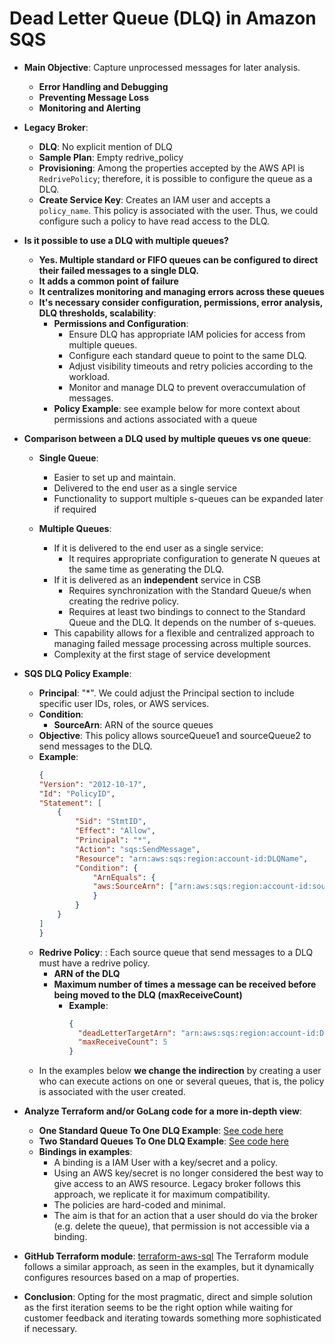 # Dead Letter Queue (DLQ) in Amazon SQS

- **Main Objective**: Capture unprocessed messages for later analysis.
  - **Error Handling and Debugging**
  - **Preventing Message Loss**
  - **Monitoring and Alerting**

- **Legacy Broker**: 
  - **DLQ**: No explicit mention of DLQ
  - **Sample Plan**: Empty redrive_policy
  - **Provisioning**: Among the properties accepted by the AWS API is `RedrivePolicy`; therefore, it is possible to configure the queue as a DLQ.
  - **Create Service Key**: Creates an IAM user and accepts a `policy_name`. This policy is associated with the user. Thus, we could configure such a policy to have read access to the DLQ.


- **Is it possible to use a DLQ with multiple queues?**
  - **Yes. Multiple standard or FIFO queues can be configured to direct their failed messages to a single DLQ.**
  - **It adds a common point of failure**
  - **It centralizes monitoring and managing errors across these queues**
  - **It's necessary consider configuration, permissions, error analysis, DLQ thresholds, scalability**:
    - **Permissions and Configuration**: 
        - Ensure DLQ has appropriate IAM policies for access from multiple queues.
        - Configure each standard queue to point to the same DLQ.
        - Adjust visibility timeouts and retry policies according to the workload.
        - Monitor and manage DLQ to prevent overaccumulation of messages.
    - **Policy Example**: see example below for more context about permissions and actions associated with a queue

- **Comparison between a DLQ used by multiple queues vs one queue**:
  - **Single Queue**: 
    - Easier to set up and maintain.
    - Delivered to the end user as a single service
    - Functionality to support multiple s-queues can be expanded later if required

  - **Multiple Queues**: 
    - If it is delivered to the end user as a single service:
      - It requires appropriate configuration to generate N queues at the same time as generating the DLQ.
    - If it is delivered as an **independent** service in CSB
      - Requires synchronization with the Standard Queue/s when creating the redrive policy.
      - Requires at least two bindings to connect to the Standard Queue and the DLQ. It depends on the number of s-queues.
    - This capability allows for a flexible and centralized approach to managing failed message processing across multiple sources.
    - Complexity at the first stage of service development



- **SQS DLQ Policy Example**:
  - **Principal**: "*". We could adjust the Principal section to include specific user IDs, roles, or AWS services.
  - **Condition**:
    - **SourceArn**: ARN of the source queues
  - **Objective**: This policy allows sourceQueue1 and sourceQueue2 to send messages to the DLQ.
  - **Example**:
    ```json
    {
    "Version": "2012-10-17",
    "Id": "PolicyID",
    "Statement": [
        {
            "Sid": "StmtID",
            "Effect": "Allow",
            "Principal": "*",
            "Action": "sqs:SendMessage",
            "Resource": "arn:aws:sqs:region:account-id:DLQName",
            "Condition": {
                "ArnEquals": {
                "aws:SourceArn": ["arn:aws:sqs:region:account-id:sourceQueue1", "arn:aws:sqs:region:account-id:sourceQueue2"]
                }
            }
        }
    ]
    }
    ```
  - **Redrive Policy**: : Each source queue that send messages to a DLQ must have a redrive policy. 
      - **ARN of the DLQ**
      - **Maximum number of times a message can be received before being moved to the DLQ (maxReceiveCount)**
        - **Example**:
            ```json
            {
              "deadLetterTargetArn": "arn:aws:sqs:region:account-id:DLQName",
              "maxReceiveCount": 5
            }
            ```
  - In the examples below **we change the indirection** by creating a user who can execute actions on one or several
  queues, that is, the policy is associated with the user created.

- **Analyze Terraform and/or GoLang code for a more in-depth view**:
  - **One Standard Queue To One DLQ Example**: [See code here](./dlq_one_to_one/README.md)
  - **Two Standard Queues To One DLQ Example**: [See code here](./dlq_many_to_one/README.md)
  - **Bindings in examples**:
    - A binding is a IAM User with a key/secret and a policy.
    - Using an AWS key/secret is no longer considered the best way to give access to an AWS resource. Legacy broker follows this approach, we replicate it for maximum compatibility.
    - The policies are hard-coded and minimal. 
    - The aim is that for an action that a user should do via the broker (e.g. delete the queue), that permission is not accessible via a binding.

- **GitHub Terraform module**: [terraform-aws-sql](https://github.com/terraform-aws-modules/terraform-aws-sqs)
  The Terraform module follows a similar approach, as seen in the examples, but it dynamically configures resources based on a map of properties.

- **Conclusion**:
  Opting for the most pragmatic, direct and simple solution as the first iteration seems to be the 
  right option while waiting for customer feedback and iterating towards something more sophisticated if necessary.
